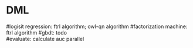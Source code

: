 # DML
#logisit regression:
  ftrl algorithm;
  owl-qn algorithm
#factorization machine:
  ftrl algorithm
#gbdt:
  todo  
#evaluate:
  calculate auc parallel
